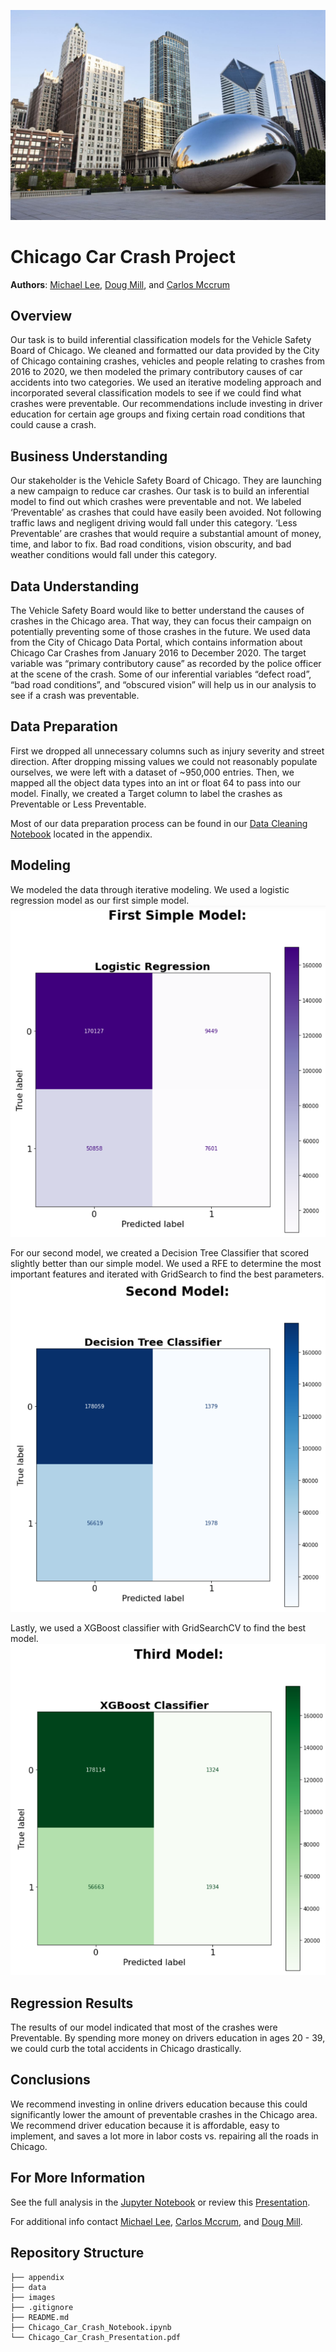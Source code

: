 ![ChiBeanPic](./images/ChicagoBeanpic.jpg)



# Chicago Car Crash Project

**Authors**: [Michael Lee](mailto:baekho5767@gmail.com),
             [Doug Mill](mailto:thedougmill@gmail.com), and 
             [Carlos Mccrum](mailto:carlosmccrum@gmail.com)
 
## Overview

Our task is to build inferential classification models for the Vehicle Safety Board of Chicago. We cleaned and formatted our data provided by the City of Chicago containing crashes,  vehicles and people relating to crashes from 2016 to 2020, we then modeled the primary contributory causes of car accidents into two categories. We used an iterative modeling approach and incorporated several classification models to see if we could find what crashes were preventable. Our recommendations include investing in driver education for certain age groups and fixing certain road conditions that could cause a crash. 

## Business Understanding

Our stakeholder is the Vehicle Safety Board of Chicago. They are launching a new campaign to reduce car crashes. Our task is to build an inferential model to find out  which crashes were preventable and not. We labeled ‘Preventable’ as crashes that could have easily been avoided. Not following traffic laws and negligent driving would fall under this category. ‘Less Preventable’ are crashes that would require a substantial amount of money, time, and labor to fix. Bad road conditions, vision obscurity, and bad weather conditions would fall under this category.

## Data Understanding

The Vehicle Safety Board would like to better understand the causes of crashes in the Chicago area. That way, they can focus their campaign on potentially preventing some of those crashes in the future. We used data from the City of Chicago Data Portal, which contains information about Chicago Car Crashes from January 2016 to December 2020. The target variable was “primary contributory cause” as recorded by the police officer at the scene of the crash. Some of our inferential variables “defect road”, “bad road conditions”, and “obscured vision” will help us in our analysis to see if a crash was preventable. 

## Data Preparation

First we dropped all unnecessary columns such as injury severity and street direction. After dropping missing values we could not reasonably populate ourselves, we were left with a dataset of ~950,000 entries. Then, we mapped all the object data types into an int or float 64 to pass into our model. Finally, we created a Target column to label the crashes as Preventable or Less Preventable.

Most of our data preparation process can be found in our [Data Cleaning Notebook](/appendix/Data_Cleaning.ipynb) located in the appendix.

## Modeling

We modeled the data through iterative modeling. We used a logistic regression model as our first simple model. 
![Logistic Regression Confusion Matrix](./images/readme1b.png)

For our second model, we created a Decision Tree Classifier that scored slightly better than our simple model. We used a RFE to determine the most important features and iterated with GridSearch to find the best parameters. 
![Decision Tree Confusion Matrix](./images/readme2b.png)

Lastly, we used a XGBoost classifier with GridSearchCV to find the best model.
![XGBoostClassifier Confusion Matrix](./images/readme3b.png)

## Regression Results

The results of our model indicated that most of the crashes were Preventable. By spending more money on drivers education in ages 20 - 39, we could curb the total accidents in Chicago drastically.

## Conclusions

We recommend investing in online drivers education because this could significantly lower the amount of preventable crashes in the Chicago area. We recommend driver education because it is affordable, easy to implement, and saves a lot more in labor costs vs. repairing all the roads in Chicago.

## For More Information

See the full analysis in the [Jupyter Notebook](./Final_edit_draft.ipynb) or review this [Presentation](./KC_Real_Estate_Presentation.pdf).

For additional info contact [Michael Lee](mailto:baekho5767@gmail.com), [Carlos Mccrum](mailto:carlosmccrum@gmail.com), and [Doug Mill](mailto:thedougmill@gmail.com).

## Repository Structure

```
├── appendix
├── data
├── images
├── .gitignore
├── README.md
├── Chicago_Car_Crash_Notebook.ipynb
└── Chicago_Car_Crash_Presentation.pdf
